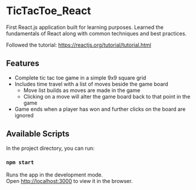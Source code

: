 # TicTacToe_React

First React.js application built for learning purposes. Learned the fundamentals of React along with common techniques and best practices.

Followed the tutorial: https://reactjs.org/tutorial/tutorial.html

## Features
* Complete tic tac toe game in a simple 9x9 square grid
* Includes time travel with a list of moves beside the game board
  * Move list builds as moves are made in the game
  * Clicking on a move will alter the game board back to that point in the game
* Game ends when a player has won and further clicks on the board are ignored

## Available Scripts

In the project directory, you can run:

### `npm start`

Runs the app in the development mode.<br />
Open [http://localhost:3000](http://localhost:3000) to view it in the browser.
